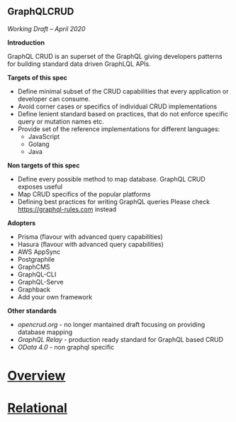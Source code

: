 GraphQLCRUD
--------

*Working Draft – April 2020*

**Introduction**

GraphQL CRUD is an superset of the GraphQL giving developers
patterns for building standard data driven GraphLQL APIs.

**Targets of this spec**

- Define minimal subset of the CRUD capabilities 
that every application or developer can consume.
- Avoid corner cases or specifics of individual CRUD implementations 
- Define lenient standard based on practices, 
that do not enforce specific query or mutation names etc.
- Provide set of the reference implementations for different languages:
  - JavaScript 
  - Golang
  - Java

**Non targets of this spec**

- Define every possible method to map database. 
GraphQL CRUD exposes useful
- Map CRUD specifics of the popular platforms 
- Defining best practices for writing GraphQL queries
Please check https://graphql-rules.com instead

**Adopters** 

- Prisma (flavour with advanced query capabilities)
- Hasura (flavour with advanced query capabilities)
- AWS AppSync
- Postgraphile
- GraphCMS
- GraphQL-CLI
- GraphQL-Serve
- Graphback
- Add your own framework

**Other standards** 

- *opencrud.org* -  no longer mantained draft focusing on providing database mapping 
- *GraphQL Relay* - production ready standard for GraphQL based CRUD
- *OData 4.0* - non graphql specific

# [Overview](1-overview.md)

# [Relational](2-crud/2-1-overview.md)
